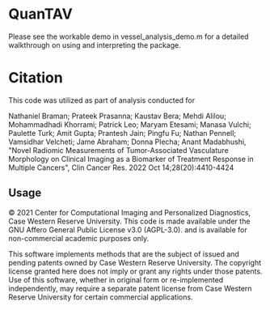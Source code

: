 # QuanTAV
Please see the workable demo in vessel_analysis_demo.m for a detailed walkthrough on using and interpreting the package. 

# Citation

This code was utilized as part of analysis conducted for 

Nathaniel Braman;  Prateek Prasanna;  Kaustav Bera;  Mehdi Alilou;  Mohammadhadi Khorrami;  Patrick Leo; Maryam Etesami;  Manasa Vulchi;  Paulette Turk;  Amit Gupta;  Prantesh Jain;  Pingfu Fu; Nathan Pennell;  Vamsidhar Velcheti;  Jame Abraham;  Donna Plecha;  Anant Madabhushi, "Novel Radiomic Measurements of Tumor-Associated Vasculature Morphology on Clinical Imaging as a Biomarker of Treatment Response in Multiple Cancers", Clin Cancer Res. 2022 Oct 14;28(20):4410-4424

## Usage 
© 2021 Center for Computational Imaging and Personalized Diagnostics, Case Western Reserve University. This code is made available under the GNU Affero General Public License v3.0 (AGPL-3.0). and is available for non-commercial academic purposes only. 

This software implements methods that are the subject of issued and pending patents owned by Case Western Reserve University. The copyright license granted here does not imply or grant any rights under those patents. Use of this software, whether in original form or re-implemented independently, may require a separate patent license from Case Western Reserve University for certain commercial applications.